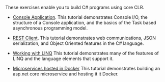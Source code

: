 These exercises enable you to build C# programs using core CLR.

* [Console Application](getting-started-with-csharp/console-teleprompter.md). This tutorial
demonstrates Console I/O, the structure of a Console application, and
the basics of the Task based asynchronous programming model.
* [REST Client](getting-started-with-csharp/console-webapiclient.md). This tutorial
demonstrates web communications, JSON serialization, and Object Oriented
features in the C# language.
* [Working with LINQ](getting-started-with-csharp/working-with-linq.md) This tutorial demonstrates many of the features of LINQ and the language elements that support it.

* [Microservices hosted in Docker](getting-started-with-csharp/microservices.md) This tutorial demonstrates building an asp.net core microservice and hosting it it Docker.

